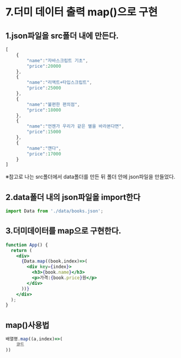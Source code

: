 # 7.더미 데이터 출력 map()으로 구현

## 1.json파일을 src폴더 내에 만든다.

```jsx
[
    {
        "name":"자바스크립트 기초",
        "price":20000
    },
    {
        "name":"리액트+타입스크립트",
        "price":25000
    },
    {
        "name":"불편한 편의점",
        "price":18000
    },
    {
        "name":"언젠가 우리가 같은 별을 바라본다면",
        "price":15000
    },
    {
        "name":"깬다",
        "price":17000
    }
]
```

※참고로 나는 src폴더에서 data폴더를 만든 뒤 폴더 안에 json파일을 만들었다.

## 2.data폴더 내의 json파일을 import한다

```jsx
import Data from './data/books.json';
```

## 3.더미데이터를 map으로 구현한다.

```jsx
function App() {
  return (
    <div>
      {Data.map((book,index)=>(
        <div key={index}>
          <h3>{book.name}</h3>
          <p>가격:{book.price}원</p>
        </div>
      ))}
    </div>
  );
}
```

## map()사용법

```jsx
배열명.map((a,index)=>(
	코드
))
```
